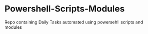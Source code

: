 # Powershell-Scripts-Modules
Repo containing Daily Tasks automated using powersehll scripts and modules 

